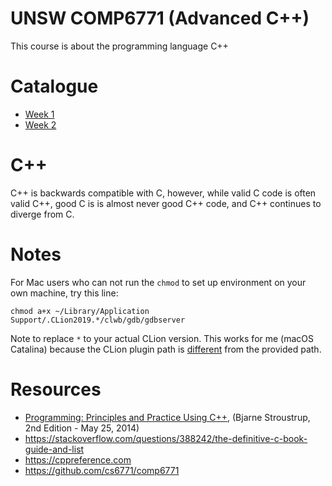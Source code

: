 # UNSW COMP6771 (Advanced C++)
This course is about the programming language C++

# Catalogue
- [Week 1](week1.md)
- [Week 2](week2.md)

# C++
C++ is backwards compatible with C, however, while valid C code is often valid C++, good C is is almost never good C++ code, and C++ continues to diverge from C.

# Notes
For Mac users who can not run the `chmod` to set up environment on your own machine, try this line:
```text
chmod a+x ~/Library/Application Support/.CLion2019.*/clwb/gdb/gdbserver
```
Note to replace `*` to your actual CLion version. This works for me (macOS Catalina) because the CLion plugin path is [different](https://stackoverflow.com/a/23141889/9494810) from the provided path.

# Resources
- [Programming: Principles and Practice Using C++](https://rads.stackoverflow.com/amzn/click/com/0321992784), (Bjarne Stroustrup, 2nd Edition - May 25, 2014)
- https://stackoverflow.com/questions/388242/the-definitive-c-book-guide-and-list
- https://cppreference.com
- https://github.com/cs6771/comp6771